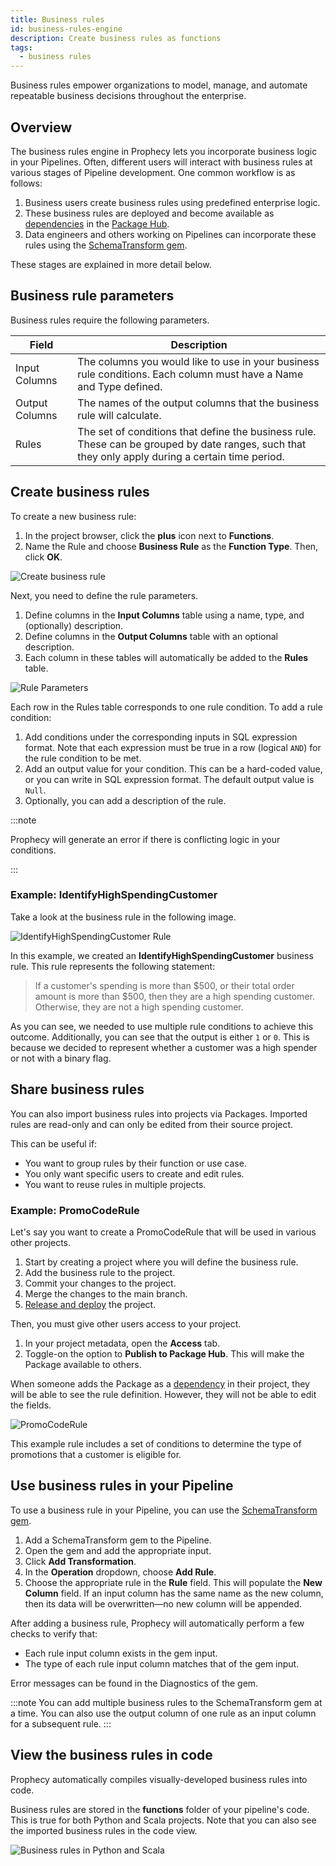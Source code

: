 ```yaml
---
title: Business rules
id: business-rules-engine
description: Create business rules as functions
tags:
  - business rules
---
```


Business rules empower organizations to model, manage, and automate repeatable business decisions throughout the enterprise.

## Overview

The business rules engine in Prophecy lets you incorporate business logic in your Pipelines. Often, different users will interact with business rules at various stages of Pipeline development. One common workflow is as follows:

1. Business users create business rules using predefined enterprise logic.
1. These business rules are deployed and become available as [dependencies](docs/extensibility/dependencies/spark-dependencies.md) in the [Package Hub](docs/extensibility/package-hub/package-hub.md).
1. Data engineers and others working on Pipelines can incorporate these rules using the [SchemaTransform gem](docs/Spark/gems/transform/schema-transform.md).

These stages are explained in more detail below.

## Business rule parameters

Business rules require the following parameters.

| Field          | Description                                                                                                                                       |
| -------------- | ------------------------------------------------------------------------------------------------------------------------------------------------- |
| Input Columns  | The columns you would like to use in your business rule conditions. Each column must have a Name and Type defined.                                |
| Output Columns | The names of the output columns that the business rule will calculate.                                                                            |
| Rules          | The set of conditions that define the business rule. These can be grouped by date ranges, such that they only apply during a certain time period. |

## Create business rules

To create a new business rule:

1. In the project browser, click the **plus** icon next to **Functions**.
1. Name the Rule and choose **Business Rule** as the **Function Type**. Then, click **OK**.

![Create business rule](./img/create-bre.png)

Next, you need to define the rule parameters.

1. Define columns in the **Input Columns** table using a name, type, and (optionally) description.
1. Define columns in the **Output Columns** table with an optional description.
1. Each column in these tables will automatically be added to the **Rules** table.

![Rule Parameters](./img/rule-parameters.png)

Each row in the Rules table corresponds to one rule condition. To add a rule condition:

1. Add conditions under the corresponding inputs in SQL expression format. Note that each expression must be true in a row (logical `AND`) for the rule condition to be met.
1. Add an output value for your condition. This can be a hard-coded value, or you can write in SQL expression format. The default output value is `Null`.
1. Optionally, you can add a description of the rule.

:::note

Prophecy will generate an error if there is conflicting logic in your conditions.

:::

### Example: IdentifyHighSpendingCustomer

Take a look at the business rule in the following image.

![IdentifyHighSpendingCustomer Rule](./img/high-spending-rule.png)

In this example, we created an **IdentifyHighSpendingCustomer** business rule. This rule represents the following statement:

> If a customer's spending is more than $500, or their total order amount is more than $500, then they are a high spending customer. Otherwise, they are not a high spending customer.

As you can see, we needed to use multiple rule conditions to achieve this outcome. Additionally, you can see that the output is either `1` or `0`.
This is because we decided to represent whether a customer was a high spender or not with a binary flag.

## Share business rules

You can also import business rules into projects via Packages. Imported rules are read-only and can only be edited from their source project.

This can be useful if:

- You want to group rules by their function or use case.
- You only want specific users to create and edit rules.
- You want to reuse rules in multiple projects.

### Example: PromoCodeRule

Let's say you want to create a PromoCodeRule that will be used in various other projects.

1. Start by creating a project where you will define the business rule.
1. Add the business rule to the project.
1. Commit your changes to the project.
1. Merge the changes to the main branch.
1. [Release and deploy](docs/ci-cd/deployment/deployment.md#how-to-release-a-project) the project.

Then, you must give other users access to your project.

1. In your project metadata, open the **Access** tab.
1. Toggle-on the option to **Publish to Package Hub**. This will make the Package available to others.

When someone adds the Package as a [dependency](docs/extensibility/dependencies/spark-dependencies.md) in their project, they will be able to see the rule definition. However, they will not be able to edit the fields.

![PromoCodeRule](./img/promo-code-rule.png)

This example rule includes a set of conditions to determine the type of promotions that a customer is eligible for.

## Use business rules in your Pipeline

To use a business rule in your Pipeline, you can use the [SchemaTransform gem](docs/Spark/gems/transform/schema-transform.md).

1. Add a SchemaTransform gem to the Pipeline.
1. Open the gem and add the appropriate input.
1. Click **Add Transformation**.
1. In the **Operation** dropdown, choose **Add Rule**.
1. Choose the appropriate rule in the **Rule** field. This will populate the **New Column** field. If an input column has the same name as the new column, then its data will be overwritten—no new column will be appended.

After adding a business rule, Prophecy will automatically perform a few checks to verify that:

- Each rule input column exists in the gem input.
- The type of each rule input column matches that of the gem input.

Error messages can be found in the Diagnostics of the gem.

:::note
You can add multiple business rules to the SchemaTransform gem at a time. You can also use the output column of one rule as an input column for a subsequent rule.
:::

## View the business rules in code

Prophecy automatically compiles visually-developed business rules into code.

Business rules are stored in the **functions** folder of your pipeline's code. This is true for both Python and Scala projects. Note that you can also see the imported business rules in the code view.

![Business rules in Python and Scala](./img/bre-code.png)
